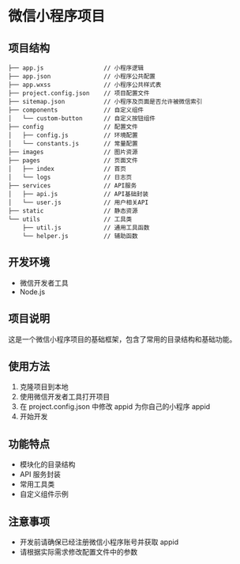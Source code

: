 # 微信小程序项目

## 项目结构

```
├── app.js                 // 小程序逻辑
├── app.json               // 小程序公共配置
├── app.wxss               // 小程序公共样式表
├── project.config.json    // 项目配置文件
├── sitemap.json           // 小程序及页面是否允许被微信索引
├── components             // 自定义组件
│   └── custom-button      // 自定义按钮组件
├── config                 // 配置文件
│   ├── config.js          // 环境配置
│   └── constants.js       // 常量配置
├── images                 // 图片资源
├── pages                  // 页面文件
│   ├── index              // 首页
│   └── logs               // 日志页
├── services               // API服务
│   ├── api.js             // API基础封装
│   └── user.js            // 用户相关API
├── static                 // 静态资源
└── utils                  // 工具类
    ├── util.js            // 通用工具函数
    └── helper.js          // 辅助函数
```

## 开发环境

- 微信开发者工具
- Node.js

## 项目说明

这是一个微信小程序项目的基础框架，包含了常用的目录结构和基础功能。

## 使用方法

1. 克隆项目到本地
2. 使用微信开发者工具打开项目
3. 在 project.config.json 中修改 appid 为你自己的小程序 appid
4. 开始开发

## 功能特点

- 模块化的目录结构
- API 服务封装
- 常用工具类
- 自定义组件示例

## 注意事项

- 开发前请确保已经注册微信小程序账号并获取 appid
- 请根据实际需求修改配置文件中的参数 